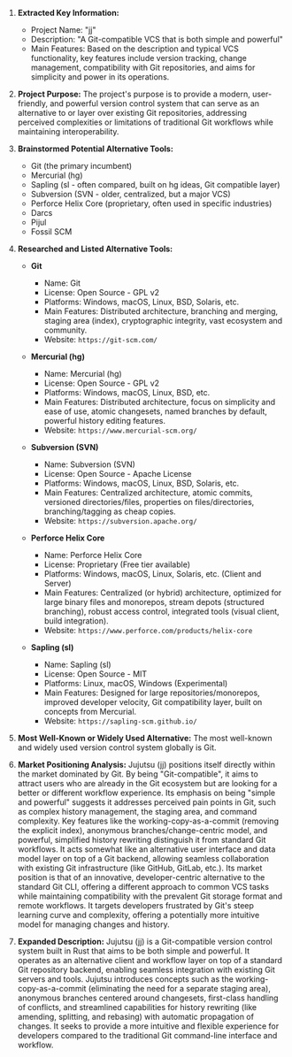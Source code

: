 1.  **Extracted Key Information:**
    *   Project Name: "jj"
    *   Description: "A Git-compatible VCS that is both simple and powerful"
    *   Main Features: Based on the description and typical VCS functionality, key features include version tracking, change management, compatibility with Git repositories, and aims for simplicity and power in its operations.

2.  **Project Purpose:**
    The project's purpose is to provide a modern, user-friendly, and powerful version control system that can serve as an alternative to or layer over existing Git repositories, addressing perceived complexities or limitations of traditional Git workflows while maintaining interoperability.

3.  **Brainstormed Potential Alternative Tools:**
    *   Git (the primary incumbent)
    *   Mercurial (hg)
    *   Sapling (sl - often compared, built on hg ideas, Git compatible layer)
    *   Subversion (SVN - older, centralized, but a major VCS)
    *   Perforce Helix Core (proprietary, often used in specific industries)
    *   Darcs
    *   Pijul
    *   Fossil SCM

4.  **Researched and Listed Alternative Tools:**

    *   **Git**
        *   Name: Git
        *   License: Open Source - GPL v2
        *   Platforms: Windows, macOS, Linux, BSD, Solaris, etc.
        *   Main Features: Distributed architecture, branching and merging, staging area (index), cryptographic integrity, vast ecosystem and community.
        *   Website: `https://git-scm.com/`

    *   **Mercurial (hg)**
        *   Name: Mercurial (hg)
        *   License: Open Source - GPL v2
        *   Platforms: Windows, macOS, Linux, BSD, etc.
        *   Main Features: Distributed architecture, focus on simplicity and ease of use, atomic changesets, named branches by default, powerful history editing features.
        *   Website: `https://www.mercurial-scm.org/`

    *   **Subversion (SVN)**
        *   Name: Subversion (SVN)
        *   License: Open Source - Apache License
        *   Platforms: Windows, macOS, Linux, BSD, Solaris, etc.
        *   Main Features: Centralized architecture, atomic commits, versioned directories/files, properties on files/directories, branching/tagging as cheap copies.
        *   Website: `https://subversion.apache.org/`

    *   **Perforce Helix Core**
        *   Name: Perforce Helix Core
        *   License: Proprietary (Free tier available)
        *   Platforms: Windows, macOS, Linux, Solaris, etc. (Client and Server)
        *   Main Features: Centralized (or hybrid) architecture, optimized for large binary files and monorepos, stream depots (structured branching), robust access control, integrated tools (visual client, build integration).
        *   Website: `https://www.perforce.com/products/helix-core`

    *   **Sapling (sl)**
        *   Name: Sapling (sl)
        *   License: Open Source - MIT
        *   Platforms: Linux, macOS, Windows (Experimental)
        *   Main Features: Designed for large repositories/monorepos, improved developer velocity, Git compatibility layer, built on concepts from Mercurial.
        *   Website: `https://sapling-scm.github.io/`

5.  **Most Well-Known or Widely Used Alternative:**
    The most well-known and widely used version control system globally is Git.

6.  **Market Positioning Analysis:**
    Jujutsu (jj) positions itself directly within the market dominated by Git. By being "Git-compatible", it aims to attract users who are already in the Git ecosystem but are looking for a better or different workflow experience. Its emphasis on being "simple and powerful" suggests it addresses perceived pain points in Git, such as complex history management, the staging area, and command complexity. Key features like the working-copy-as-a-commit (removing the explicit index), anonymous branches/change-centric model, and powerful, simplified history rewriting distinguish it from standard Git workflows. It acts somewhat like an alternative user interface and data model layer on top of a Git backend, allowing seamless collaboration with existing Git infrastructure (like GitHub, GitLab, etc.). Its market position is that of an innovative, developer-centric alternative to the standard Git CLI, offering a different approach to common VCS tasks while maintaining compatibility with the prevalent Git storage format and remote workflows. It targets developers frustrated by Git's steep learning curve and complexity, offering a potentially more intuitive model for managing changes and history.

7.  **Expanded Description:**
    Jujutsu (jj) is a Git-compatible version control system built in Rust that aims to be both simple and powerful. It operates as an alternative client and workflow layer on top of a standard Git repository backend, enabling seamless integration with existing Git servers and tools. Jujutsu introduces concepts such as the working-copy-as-a-commit (eliminating the need for a separate staging area), anonymous branches centered around changesets, first-class handling of conflicts, and streamlined capabilities for history rewriting (like amending, splitting, and rebasing) with automatic propagation of changes. It seeks to provide a more intuitive and flexible experience for developers compared to the traditional Git command-line interface and workflow.